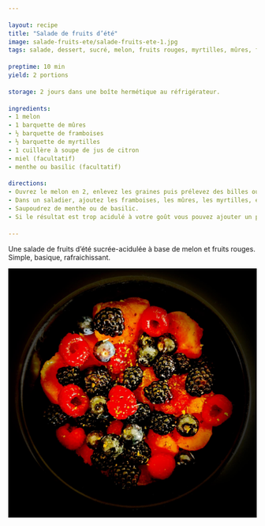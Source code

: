 ```yaml
---

layout: recipe
title: "Salade de fruits d’été"
image: salade-fruits-ete/salade-fruits-ete-1.jpg
tags: salade, dessert, sucré, melon, fruits rouges, myrtilles, mûres, framboises, citron

preptime: 10 min
yield: 2 portions

storage: 2 jours dans une boîte hermétique au réfrigérateur.

ingredients:
- 1 melon
- 1 barquette de mûres 
- ½ barquette de framboises
- ½ barquette de myrtilles
- 1 cuillère à soupe de jus de citron
- miel (facultatif)
- menthe ou basilic (facultatif)

directions:
- Ouvrez le melon en 2, enlevez les graines puis prélevez des billes ou coupez-le en quartiers afin de pouvoir tailler des petits dés. 
- Dans un saladier, ajoutez les framboises, les mûres, les myrtilles, et citronner. 
- Saupoudrez de menthe ou de basilic. 
- Si le résultat est trop acidulé à votre goût vous pouvez ajouter un peu de miel et mélanger délicatement avant dégustation. 

---
```


Une salade de fruits d’été sucrée-acidulée à base de melon et fruits rouges. Simple, basique, rafraichissant.

![L’été on privilégie les recettes d’assemblage sans prise de tête, sans cuisson et surtout, bien fraiche.](../images/salade-fruits-ete/salade-fruits-ete-2.jpg) 